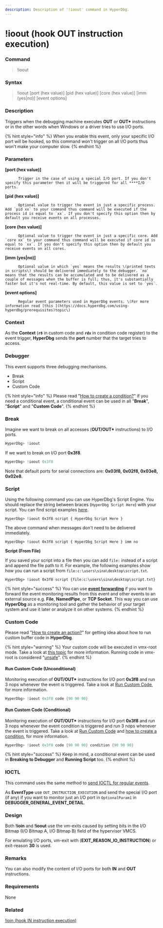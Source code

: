 ```yaml
---
description: Description of '!ioout' command in HyperDbg.
---
```


# !ioout \(hook OUT instruction execution\)

### Command

> !ioout

### Syntax

> !ioout \[port \(hex value\)\] \[pid \(hex value\)\] \[core \(hex value\)\] \[imm \(yes\|no\)\] \[event options\]

### Description

Triggers when the debugging machine executes **OUT** or **OUT\*** instructions or in the other words when Windows or a driver tries to use I/O ports.

{% hint style="info" %}
When you enable this event, only your specific I/O port will be hooked, so this command won't trigger on all I/O ports thus won't make your computer slow.
{% endhint %}

### Parameters

**\[port \(hex value\)\]**

          Trigger in the case of using a special I/O port. If you don't specify this parameter then it will be triggered for all ****I/O ports.

**\[pid \(hex value\)\]**

          Optional value to trigger the event in just a specific process. Add `pid xx` to your command thus command will be executed if the process id is equal to `xx`. If you don't specify this option then by default you receive events on all processes.

**\[core \(hex value\)\]**

          Optional value to trigger the event in just a specific core. Add `core xx` to your command thus command will be executed if core id is equal to `xx`. If you don't specify this option then by default you receive events on all cores.

**\[imm \(yes\|no\)\]**

          Optional value in which `yes` means the results \(printed texts in scripts\) should be delivered immediately to the debugger. `no` means that the results can be accumulated and to be delivered as a couple of messages when the buffer is full; thus, it's substantially faster but it's not real-time. By default, this value is set to `yes`.

**\[event options\]**

          Regular event parameters used in HyperDbg events. \(For more information read [this ](https://docs.hyperdbg.com/using-hyperdbg/prerequisites)topic\)

### Context

As the **Context** \(**`r8`** in custom code and **`rdx`** in condition code register\) to the event trigger, **HyperDbg** sends the **port** number that the target tries to access.

### Debugger

This event supports three debugging mechanisms.

* Break
* Script
* Custom Code

{% hint style="info" %}
Please read  "[How to create a condition?](https://docs.hyperdbg.com/using-hyperdbg/prerequisites/how-to-create-a-condition)" if you need a conditional event, a conditional event can be used in all "**Break**", "**Script**" and "**Custom Code**".
{% endhint %}

### Break

Imagine we want to break on all accesses \(**OUT/OUT\*** instructions\) to I/O ports.

```c
HyperDbg> !ioout
```

If we want to break on I/O port **0x3f8**.

```c
HyperDbg> !ioout 0x3f8
```

Note that default ports for serial connections are: **0x03f8, 0x02f8, 0x03e8, 0x02e8**.

### Script

Using the following command you can use HyperDbg's Script Engine. You should replace the string between braces \(`HyperDbg Script Here`\) with your script. You can find script examples [here](https://docs.hyperdbg.com/commands/scripting-language/examples). 

```
HyperDbg> !ioout 0x3f8 script { HyperDbg Script Here }
```

The above command when messages don't need to be delivered immediately.

```
HyperDbg> !ioout 0x3f8 script { HyperDbg Script Here } imm no
```

**Script \(From File\)**

If you saved your script into a file then you can add `file:` instead of a script and append the file path to it. For example, the following examples show how you can run a script from `file:c:\users\sina\desktop\script.txt`. 

```
HyperDbg> !ioout 0x3f8 script {file:c:\users\sina\desktop\script.txt}
```

{% hint style="success" %}
You can use [**event forwarding**](https://docs.hyperdbg.com/tips-and-tricks/misc/event-forwarding) if you want to forward the event monitoring results from this event and other events to an external source e.g. **File**, **NamedPipe**, or **TCP Socket**. This way you can use **HyperDbg** as a monitoring tool and gather the behavior of your target system and use it later or analyze it on other systems.
{% endhint %}

### Custom Code

Please read  "[How to create an action?](https://docs.hyperdbg.com/using-hyperdbg/prerequisites/how-to-create-an-action)" for getting idea about how to run custom buffer code in **HyperDbg**.

{% hint style="warning" %}
Your custom code will be executed in vmx-root mode. Take a look at [this topic](https://docs.hyperdbg.com/tips-and-tricks/considerations/vmx-root-mode-vs-vmx-non-root-mode) for more information. Running code in vmx-root is considered "[unsafe](https://docs.hyperdbg.com/tips-and-tricks/considerations/the-unsafe-behavior)".
{% endhint %}

#### Run Custom Code \(Unconditional\)

Monitoring execution of **OUT/OUT\*** instructions for I/O port **0x3f8** and run 3 nops whenever the event is triggered. Take a look at [Run Custom Code](https://docs.hyperdbg.com/using-hyperdbg/prerequisites/how-to-create-an-action#run-custom-codes), for more information.

```c
HyperDbg> !ioout 0x3f8 code {90 90 90}
```

#### Run Custom Code \(Conditional\)

Monitoring execution of **OUT/OUT\*** instructions for I/O port **0x3f8** and run 3 nops whenever the event condition is triggered and run 3 nops whenever the event is triggered. Take a look at [Run Custom Code](https://docs.hyperdbg.com/using-hyperdbg/prerequisites/how-to-create-an-action#run-custom-codes) and [how to create a condition](https://docs.hyperdbg.com/using-hyperdbg/prerequisites/how-to-create-a-condition), for more information.

```c
HyperDbg> !ioout 0x3f8 code {90 90 90} condition {90 90 90}
```

{% hint style="success" %}
Keep in mind, a conditional event can be used in **Breaking to Debugger** and **Running Script** too.
{% endhint %}

### IOCTL

This command uses the same method to [send IOCTL for regular events](https://docs.hyperdbg.com/design/debugger-internals/ioctl-requests-for-events). 

As **EventType** use `OUT_INSTRUCTION_EXECUTION` and send the special I/O port \(if any\) if you want to monitor just an I/O port in `OptionalParam1` in  **DEBUGGER\_GENERAL\_EVENT\_DETAIL**.

### Design

Both **!ioin** and **!ioout** use the vm-exits caused by setting bits in the I/O Bitmap \(I/O Bitmap A, I/O Bitmap B\) field of the hypervisor VMCS.

For emulating I/O ports, vm-exit with \(**EXIT\_REASON\_IO\_INSTRUCTION**\) or exit-reason **30** is used.  

### **Remarks**

You can also modify the content of I/O ports for both **IN** and **OUT** instructions.

### Requirements

None

### Related

[!ioin \(hook IN instruction execution\)](https://docs.hyperdbg.com/commands/extension-commands/ioin)

